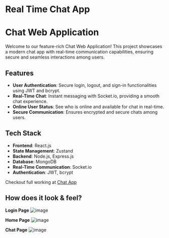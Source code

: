 
# Real Time Chat App

# Chat Web Application

Welcome to our feature-rich Chat Web Application! This project showcases a modern chat app with real-time communication capabilities, ensuring secure and seamless interactions among users.

## Features

- **User Authentication**: Secure login, logout, and sign-in functionalities using JWT and bcrypt.
- **Real-Time Chat**: Instant messaging with Socket.io, providing a smooth chat experience.
- **Online User Status**: See who is online and available for chat in real-time.
- **Secure Communication**: Ensures encrypted and secure chats among users.

## Tech Stack

- **Frontend**: React.js
- **State Management**: Zustand
- **Backend**: Node.js, Express.js
- **Database**: MongoDB
- **Real-Time Communication**: Socket.io
- **Authentication**: JWT, bcrypt

Checkout full working at 
[Chat App](https://real-time-chat-app-4oto.onrender.com/)

## How does it look & feel?

**Login Page** ![image](https://github.com/user-attachments/assets/c2e11ced-4fb1-4f7d-b3b2-7bd356682cf5)

**Home Page** ![image](https://github.com/user-attachments/assets/c481b038-66e9-4353-a6f0-46d0f5da64b7)

**Chat Page** ![image](https://github.com/user-attachments/assets/439e5c95-76c1-4430-8ea8-701fdb8ea0b4)





